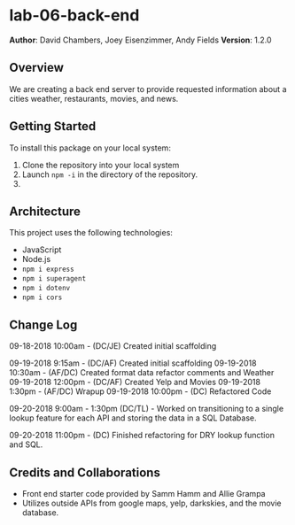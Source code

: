 # lab-06-back-end

**Author**: David Chambers, Joey Eisenzimmer, Andy Fields
**Version**: 1.2.0

## Overview
We are creating a back end server to provide requested information about a cities weather, restaurants, movies, and news.

## Getting Started
To install this package on your local system:
1. Clone the repository into your local system
2. Launch ```npm -i``` in the directory of the repository.
3. 

## Architecture
This project uses the following technologies:
* JavaScript
* Node.js
* ```npm i express```
* ```npm i superagent```
* ```npm i dotenv```
* ```npm i cors```
## Change Log

09-18-2018 10:00am - (DC/JE) Created initial scaffolding

09-19-2018 9:15am - (DC/AF) Created initial scaffolding
09-19-2018 10:30am - (AF/DC) Created format data refactor comments and Weather
09-19-2018 12:00pm - (DC/AF) Created Yelp and Movies
09-19-2018 1:30pm - (AF/DC) Wrapup
09-19-2018 10:00pm - (DC) Refactored Code

09-20-2018 9:00am - 1:30pm (DC/TL) - Worked on transitioning to a single lookup feature for each API and storing the data in a SQL Database.

09-20-2018 11:00pm - (DC) Finished refactoring for DRY lookup function and SQL.

## Credits and Collaborations
* Front end starter code provided by Samm Hamm and Allie Grampa
* Utilizes outside APIs from google maps, yelp, darkskies, and the movie database.

